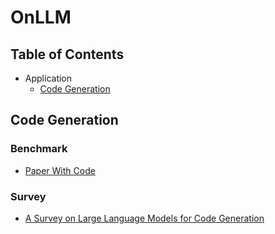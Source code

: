 # OnLLM

## Table of Contents

- Application
    - [Code Generation](#code-generation)

## Code Generation

### Benchmark

- [Paper With Code](https://paperswithcode.com/task/code-generation/)

### Survey

- [A Survey on Large Language Models for Code Generation](https://github.com/juyongjiang/CodeLLMSurvey)

